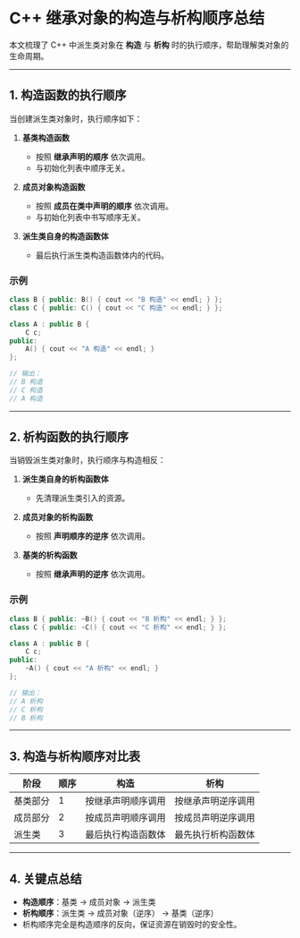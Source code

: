 # C++ 继承对象的构造与析构顺序总结

本文梳理了 C++ 中派生类对象在 **构造** 与 **析构** 时的执行顺序，帮助理解类对象的生命周期。

---

## 1. 构造函数的执行顺序

当创建派生类对象时，执行顺序如下：

1. **基类构造函数**  
   - 按照 **继承声明的顺序** 依次调用。  
   - 与初始化列表中顺序无关。  

2. **成员对象构造函数**  
   - 按照 **成员在类中声明的顺序** 依次调用。  
   - 与初始化列表中书写顺序无关。  

3. **派生类自身的构造函数体**  
   - 最后执行派生类构造函数体内的代码。  

### 示例
```cpp
class B { public: B() { cout << "B 构造" << endl; } };
class C { public: C() { cout << "C 构造" << endl; } };

class A : public B {
    C c;
public:
    A() { cout << "A 构造" << endl; }
};

// 输出：
// B 构造
// C 构造
// A 构造
```

---

## 2. 析构函数的执行顺序

当销毁派生类对象时，执行顺序与构造相反：

1. **派生类自身的析构函数体**  
   - 先清理派生类引入的资源。  

2. **成员对象的析构函数**  
   - 按照 **声明顺序的逆序** 依次调用。  

3. **基类的析构函数**  
   - 按照 **继承声明的逆序** 依次调用。  

### 示例
```cpp
class B { public: ~B() { cout << "B 析构" << endl; } };
class C { public: ~C() { cout << "C 析构" << endl; } };

class A : public B {
    C c;
public:
    ~A() { cout << "A 析构" << endl; }
};

// 输出：
// A 析构
// C 析构
// B 析构
```

---

## 3. 构造与析构顺序对比表

| 阶段     | 顺序 | 构造 | 析构 |
|----------|------|------|------|
| 基类部分 | 1    | 按继承声明顺序调用 | 按继承声明逆序调用 |
| 成员部分 | 2    | 按成员声明顺序调用 | 按成员声明逆序调用 |
| 派生类   | 3    | 最后执行构造函数体 | 最先执行析构函数体 |

---

## 4. 关键点总结
- **构造顺序**：基类 → 成员对象 → 派生类  
- **析构顺序**：派生类 → 成员对象（逆序） → 基类（逆序）  
- 析构顺序完全是构造顺序的反向，保证资源在销毁时的安全性。  

